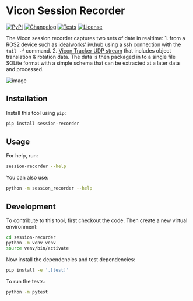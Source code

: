 # Vicon Session Recorder

[![PyPI](https://img.shields.io/pypi/v/session-recorder.svg)](https://pypi.org/project/session-recorder/)
[![Changelog](https://img.shields.io/github/v/release/isbonora/session-recorder?include_prereleases&label=changelog)](https://github.com/isbonora/session-recorder/releases)
[![Tests](https://github.com/isbonora/session-recorder/actions/workflows/test.yml/badge.svg)](https://github.com/isbonora/session-recorder/actions/workflows/test.yml)
[![License](https://img.shields.io/badge/license-Apache%202.0-blue.svg)](https://github.com/isbonora/session-recorder/blob/master/LICENSE)

The Vicon session recorder captures two sets of date in realtime: 1. from a ROS2 device such as [idealworks' iw.hub](https://idealworks.com/en/iw-hub-e/) using a ssh connection with the `tail -f` command. 2. [Vicon Tracker UDP stream](https://help.vicon.com/space/Tracker42/258310768/Stream+object+data+over+a+UDP+broadcast+connection) that includes object translation & rotation data. The data is then packaged in to a single file SQLite format with a simple schema that can be extracted at a later data and processed.

![image](https://github.com/user-attachments/assets/47920202-866b-4038-bb31-146a32ec4434)


## Installation

Install this tool using `pip`:
```bash
pip install session-recorder
```
## Usage

For help, run:
```bash
session-recorder --help
```
You can also use:
```bash
python -m session_recorder --help
```
## Development

To contribute to this tool, first checkout the code. Then create a new virtual environment:
```bash
cd session-recorder
python -m venv venv
source venv/bin/activate
```
Now install the dependencies and test dependencies:
```bash
pip install -e '.[test]'
```
To run the tests:
```bash
python -m pytest
```
